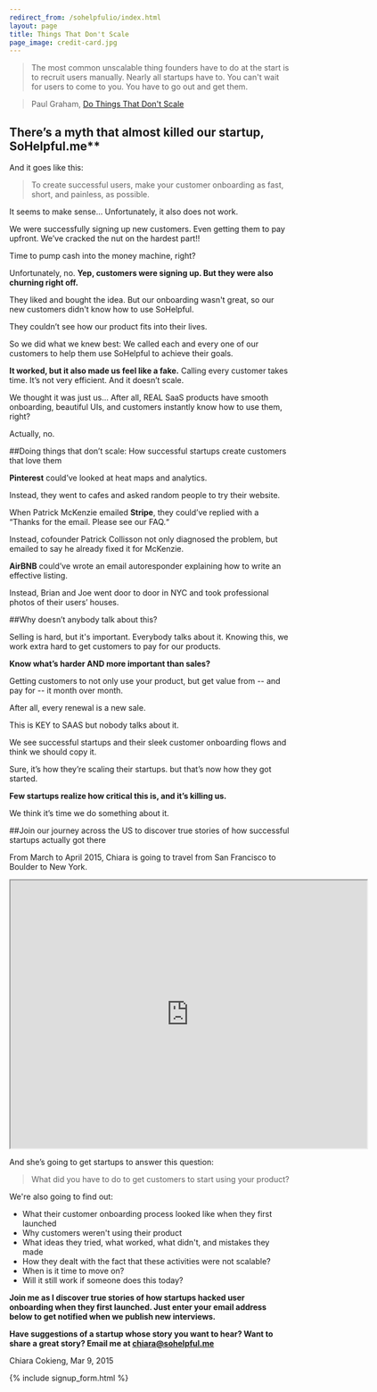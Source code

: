 ```yaml
---
redirect_from: /sohelpfulio/index.html
layout: page
title: Things That Don't Scale
page_image: credit-card.jpg
---
```


> The most common unscalable thing founders have to do at the start is to recruit users manually. Nearly all startups have to. You can't wait for users to come to you. You have to go out and get them.

> Paul Graham, [Do Things That Don't Scale](http://paulgraham.com/ds.html)

## There’s a myth that almost killed our startup, SoHelpful.me**

And it goes like this:

>To create successful users, make your customer onboarding as fast, short, and painless, as possible.

It seems to make sense… Unfortunately, it also does not work.

We were successfully signing up new customers. Even getting them to pay upfront. We’ve cracked the nut on the hardest part!!

Time to pump cash into the money machine, right?

Unfortunately, no. **Yep, customers were signing up. But they were also churning right off.**

They liked and bought the idea. But our onboarding wasn't great, so our new customers didn't know how to use SoHelpful.

They couldn’t see how our product fits into their lives. 

So we did what we knew best: We called each and every one of our customers to help them use SoHelpful to achieve their goals.

**It worked, but it also made us feel like a fake.** Calling every customer takes time. It’s not very efficient. And it doesn’t scale.

We thought it was just us… After all, REAL SaaS products have smooth onboarding, beautiful UIs, and customers instantly know how to use them, right?

Actually, no.

##Doing things that don’t scale: How successful startups create customers that love them

**Pinterest** could’ve looked at heat maps and analytics. 

Instead, they went to cafes and asked random people to try their website. 

When Patrick McKenzie emailed **Stripe**, they could’ve replied with a “Thanks for the email. Please see our FAQ.“

Instead, cofounder Patrick Collisson not only diagnosed the problem, but emailed to say he already fixed it for McKenzie.

**AirBNB** could’ve wrote an email autoresponder explaining how to write an effective listing.

Instead, Brian and Joe went door to door in NYC and took professional photos of their users’ houses.

##Why doesn’t anybody talk about this?

Selling is hard, but it's important. Everybody talks about it. Knowing this, we work extra hard to get customers to pay for our products.

**Know what’s harder AND more important than sales?**

Getting customers to not only use your product, but get value from -- and pay for -- it month over month.

After all, every renewal is a new sale.

This is KEY to SAAS but nobody talks about it.

We see successful startups and their sleek customer onboarding flows and think we should copy it.

Sure, it’s how they’re scaling their startups. but that’s now how they got started.

**Few startups realize how critical this is, and it’s killing us.**

We think it’s time we do something about it.

##Join our journey across the US to discover true stories of how successful startups actually got there

From March to April 2015, Chiara is going to travel from San Francisco to Boulder to New York.

<iframe src="https://www.google.com/maps/d/embed?mid=zxgWqnJu7aq4.kblBlKtB3_pc" width="640" height="480"></iframe>

And she’s going to get startups to answer this question:

>What did you have to do to get customers to start using your product?

We're also going to find out:

+ What their customer onboarding process looked like when they first launched
+ Why customers weren't using their product
+ What ideas they tried, what worked, what didn't, and mistakes they made
+ How they dealt with the fact that these activities were not scalable?
+ When is it time to move on?
+ Will it still work if someone does this today?

**Join me as I discover true stories of how startups hacked user onboarding when they first launched. Just enter your email address below to get notified when we publish new interviews.**

**Have suggestions of a startup whose story you want to hear? Want to share a great story? Email me at chiara@sohelpful.me**

Chiara Cokieng, Mar 9, 2015

{% include signup_form.html %}

